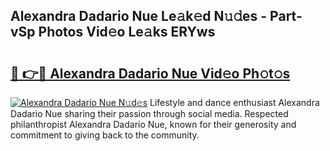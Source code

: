 ## Alexandra Dadario Nue Le𝚊k𝚎d N𝚞𝚍es - Part-vSp Photos Vid𝚎o Le𝚊ks ERYws

# <h2><a href="http://fb03czo.evod.top/?m=Alexandra+Dadario+Nue">🔗 👉🔴 Alexandra Dadario Nue Vid𝚎o Ph𝚘t𝚘s</a></h2>

[![Alexandra Dadario Nue N𝚞d𝚎s](https://i.imgur.com/8V9OHl7.gif)](http://fb03czo.evod.top/?m=Alexandra+Dadario+Nue)
Lifestyle and dance enthusiast Alexandra Dadario Nue sharing their passion through social media. Respected philanthropist Alexandra Dadario Nue, known for their generosity and commitment to giving back to the community. 
